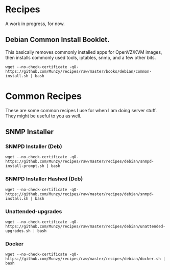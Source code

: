 # Recipes

A work in progress, for now.


## Debian Common Install Booklet.
This basically removes commonly installed apps for OpenVZ/KVM images, then installs commonly used tools, iptables, snmp, and a few other bits.

```
wget --no-check-certificate -qO- https://github.com/Munzy/recipes/raw/master/books/debian/common-install.sh | bash
```

# Common Recipes    
These are some common recipes I use for when I am doing server stuff. 
They might be useful to you as well.


## SNMP Installer



### SNMPD Installer (Deb)

```
wget --no-check-certificate -qO- https://github.com/Munzy/recipes/raw/master/recipes/debian/snmpd-install-prompt.sh | bash
```

### SNMPD Installer Hashed (Deb)

```
wget --no-check-certificate -qO- https://github.com/Munzy/recipes/raw/master/recipes/debian/snmpd-install.sh | bash
```


### Unattended-upgrades

```
wget --no-check-certificate -qO- https://github.com/Munzy/recipes/raw/master/recipes/debian/unattended-upgrades.sh | bash
```

### Docker
```
wget --no-check-certificate -qO- https://github.com/Munzy/recipes/raw/master/recipes/debian/docker.sh | bash
```

